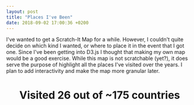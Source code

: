 ```yaml
---
layout: post
title: "Places I've Been"
date: 2018-09-02 17:00:36 +0200
---
```


<head>
    <script src="https://d3js.org/d3.v4.min.js" charset="utf-8"></script>
</head>

I've wanted to get a Scratch-It Map for a while. However, I couldn't quite decide on which kind I wanted, or where to place it in the event that I got one. Since I've been getting into D3.js I thought that making my own map would be a good exercise. While this map is not scratchable (yet?), it does serve the purpose of highlight all the places I've visited over the years. I plan to add interactivity and make the map more granular later.

<center>
    <h1 id="vizTitle">Visited <span class="been">26</span> out of <span class="notBeen">~175</span> countries</h1>
</center>

<center><div class="svg-container" id='places-ive-been'></div></center>
<script type='text/javascript'  src='../../../../js/places-ive-been/places-ive-been.js'></script>

<div id="countryListContainer"></div>

<link rel="stylesheet" href="../../../../css/places-ive-been.css">
